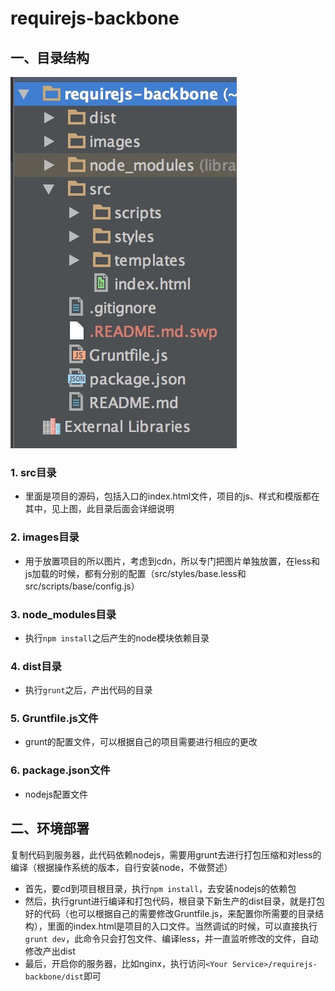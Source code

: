 # requirejs-backbone

## 一、目录结构

![目录结构](https://github.com/yunhailu/ImagesService/blob/master/requirejs-backbone/94884BC9-5B8D-4635-A939-15EB61EB5190.jpg "项目的目录结构")
      
### 1. src目录
* 里面是项目的源码，包括入口的index.html文件，项目的js、样式和模版都在其中，见上图，此目录后面会详细说明
      
### 2. images目录
* 用于放置项目的所以图片，考虑到cdn，所以专门把图片单独放置，在less和js加载的时候，都有分别的配置（src/styles/base.less和src/scripts/base/config.js）
      
### 3. node_modules目录
* 执行`npm install`之后产生的node模块依赖目录
      
### 4. dist目录
* 执行`grunt`之后，产出代码的目录
      
### 5. Gruntfile.js文件
* grunt的配置文件，可以根据自己的项目需要进行相应的更改
      
### 6. package.json文件
* nodejs配置文件

## 二、环境部署
  复制代码到服务器，此代码依赖nodejs，需要用grunt去进行打包压缩和对less的编译（根据操作系统的版本，自行安装node，不做赘述）
* 首先，要cd到项目根目录，执行`npm install`，去安装nodejs的依赖包
* 然后，执行grunt进行编译和打包代码，根目录下新生产的dist目录，就是打包好的代码（也可以根据自己的需要修改Gruntfile.js，来配置你所需要的目录结构），里面的index.html是项目的入口文件。当然调试的时候，可以直接执行`grunt dev`，此命令只会打包文件、编译less，并一直监听修改的文件，自动修改产出dist
* 最后，开启你的服务器，比如nginx，执行访问`<Your Service>/requirejs-backbone/dist`即可
